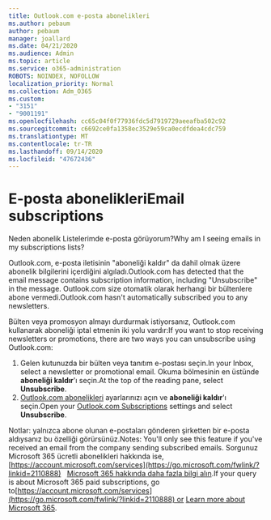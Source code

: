 ```yaml
---
title: Outlook.com e-posta abonelikleri
ms.author: pebaum
author: pebaum
manager: joallard
ms.date: 04/21/2020
ms.audience: Admin
ms.topic: article
ms.service: o365-administration
ROBOTS: NOINDEX, NOFOLLOW
localization_priority: Normal
ms.collection: Adm_O365
ms.custom:
- "3151"
- "9001191"
ms.openlocfilehash: cc65c04f0f77936fdc5d7919729aeeafba502c92
ms.sourcegitcommit: c6692ce0fa1358ec3529e59ca0ecdfdea4cdc759
ms.translationtype: MT
ms.contentlocale: tr-TR
ms.lasthandoff: 09/14/2020
ms.locfileid: "47672436"
---
```

# <a name="email-subscriptions"></a><span data-ttu-id="fce53-102">E-posta abonelikleri</span><span class="sxs-lookup"><span data-stu-id="fce53-102">Email subscriptions</span></span>

<span data-ttu-id="fce53-103">Neden abonelik Listelerimde e-posta görüyorum?</span><span class="sxs-lookup"><span data-stu-id="fce53-103">Why am I seeing emails in my subscriptions lists?</span></span>

<span data-ttu-id="fce53-104">Outlook.com, e-posta iletisinin "aboneliği kaldır" da dahil olmak üzere abonelik bilgilerini içerdiğini algıladı.</span><span class="sxs-lookup"><span data-stu-id="fce53-104">Outlook.com has detected that the email message contains subscription information, including "Unsubscribe" in the message.</span></span> <span data-ttu-id="fce53-105">Outlook.com size otomatik olarak herhangi bir bültenlere abone vermedi.</span><span class="sxs-lookup"><span data-stu-id="fce53-105">Outlook.com hasn't automatically subscribed you to any newsletters.</span></span>

<span data-ttu-id="fce53-106">Bülten veya promosyon almayı durdurmak istiyorsanız, Outlook.com kullanarak aboneliği iptal etmenin iki yolu vardır:</span><span class="sxs-lookup"><span data-stu-id="fce53-106">If you want to stop receiving newsletters or promotions, there are two ways you can unsubscribe using Outlook.com:</span></span>
1. <span data-ttu-id="fce53-107">Gelen kutunuzda bir bülten veya tanıtım e-postası seçin.</span><span class="sxs-lookup"><span data-stu-id="fce53-107">In your Inbox, select a newsletter or promotional email.</span></span> <span data-ttu-id="fce53-108">Okuma bölmesinin en üstünde **aboneliği kaldır**'ı seçin.</span><span class="sxs-lookup"><span data-stu-id="fce53-108">At the top of the reading pane, select **Unsubscribe**.</span></span>
2. <span data-ttu-id="fce53-109">[Outlook.com abonelikleri](https://go.microsoft.com/fwlink/?linkid=2110887) ayarlarınızı açın ve **aboneliği kaldır**'ı seçin.</span><span class="sxs-lookup"><span data-stu-id="fce53-109">Open your [Outlook.com Subscriptions](https://go.microsoft.com/fwlink/?linkid=2110887) settings and select **Unsubscribe**.</span></span>

<span data-ttu-id="fce53-110">Notlar: yalnızca abone olunan e-postaları gönderen şirketten bir e-posta aldıysanız bu özelliği görürsünüz.</span><span class="sxs-lookup"><span data-stu-id="fce53-110">Notes: You'll only see this feature if you've received an email from the company sending subscribed emails.</span></span>
<span data-ttu-id="fce53-111">Sorgunuz Microsoft 365 ücretli abonelikleri hakkında ise, [https://account.microsoft.com/services](https://go.microsoft.com/fwlink/?linkid=2110888)   [Microsoft 365 hakkında daha fazla bilgi alın](https://products.office.com/compare-all-microsoft-office-products?tab=1&WT.mc_id=PROD_OL-Web_Support_O365NewValue_Upgrade).</span><span class="sxs-lookup"><span data-stu-id="fce53-111">If your query is about Microsoft 365 paid subscriptions, go to[https://account.microsoft.com/services](https://go.microsoft.com/fwlink/?linkid=2110888) or [Learn more about Microsoft 365](https://products.office.com/compare-all-microsoft-office-products?tab=1&WT.mc_id=PROD_OL-Web_Support_O365NewValue_Upgrade).</span></span>
  